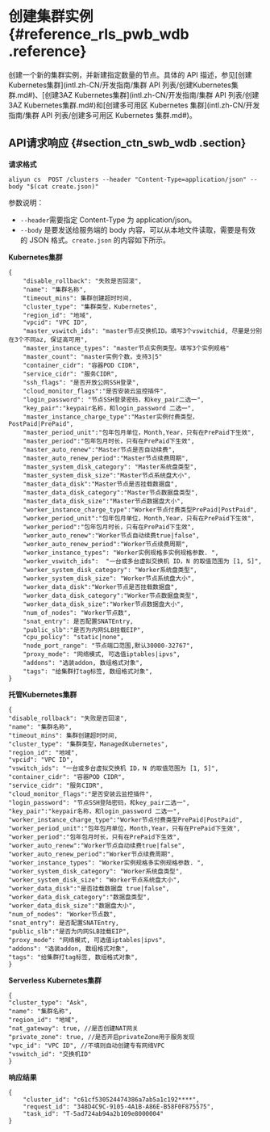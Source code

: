 # 创建集群实例 {#reference_rls_pwb_wdb .reference}

创建一个新的集群实例，并新建指定数量的节点。具体的 API 描述，参见[创建Kubernetes集群](intl.zh-CN/开发指南/集群 API 列表/创建Kubernetes集群.md#)、[创建3AZ Kubernetes集群](intl.zh-CN/开发指南/集群 API 列表/创建3AZ Kubernetes集群.md#)和[创建多可用区 Kubernetes 集群](intl.zh-CN/开发指南/集群 API 列表/创建多可用区 Kubernetes 集群.md#)。

## API请求响应 {#section_ctn_swb_wdb .section}

**请求格式**

``` {#codeblock_mqq_j5i_9fp}
aliyun cs  POST /clusters --header "Content-Type=application/json" --body "$(cat create.json)"
```

参数说明：

-   `--header`需要指定 Content-Type 为 application/json。
-   `--body` 是要发送给服务端的 body 内容，可以从本地文件读取，需要是有效的 JSON 格式。`create.json` 的内容如下所示。

**Kubernetes集群** 

``` {#codeblock_5ri_lzm_gua}
{
    "disable_rollback": "失败是否回滚",
    "name": "集群名称",
    "timeout_mins": 集群创建超时时间,
    "cluster_type": "集群类型，Kubernetes",
    "region_id": "地域",
    "vpcid": "VPC ID",
    "master_vswitch_ids": "master节点交换机ID。填写3个vswitchid, 尽量是分别在3个不同az, 保证高可用",
    "master_instance_types": "master节点实例类型。填写3个实例规格"
    "master_count": "master实例个数，支持3|5"
    "container_cidr": "容器POD CIDR",
    "service_cidr": "服务CIDR",
    "ssh_flags": "是否开放公网SSH登录",
    "cloud_monitor_flags":"是否安装云监控插件",
    "login_password": "节点SSH登录密码，和key_pair二选一",
    "key_pair":"keypair名称，和login_password 二选一",
    "master_instance_charge_type":"Master实例付费类型，PostPaid|PrePaid",
    "master_period_unit":"包年包月单位，Month,Year，只有在PrePaid下生效",
    "master_period":"包年包月时长，只有在PrePaid下生效",
    "master_auto_renew":"Master节点是否自动续费",
    "master_auto_renew_period":"Master节点续费周期",
    "master_system_disk_category": "Master系统盘类型",
    "master_system_disk_size":"Master节点系统盘大小",
    "master_data_disk":"Master节点是否挂载数据盘",
    "master_data_disk_category":"Master节点数据盘类型",
    "master_data_disk_size":"Master节点数据盘大小",
    "worker_instance_charge_type":"Worker节点付费类型PrePaid|PostPaid",
    "worker_period_unit":"包年包月单位，Month,Year，只有在PrePaid下生效",
    "worker_period":"包年包月时长，只有在PrePaid下生效",
    "worker_auto_renew":"Worker节点自动续费true|false",
    "worker_auto_renew_period":"Worker节点续费周期",
    "worker_instance_types": "Worker实例规格多实例规格参数. ",
    "worker_vswitch_ids":  "一台或多台虚拟交换机 ID，N 的取值范围为 [1, 5]",
    "worker_system_disk_category": "Worker系统盘类型",
    "worker_system_disk_size": "Worker节点系统盘大小",
    "worker_data_disk":"Worker节点是否挂载数据盘",
    "worker_data_disk_category":"Worker节点数据盘类型",
    "worker_data_disk_size":"Worker节点数据盘大小",
    "num_of_nodes": "Worker节点数",
    "snat_entry": 是否配置SNATEntry,
    "public_slb":"是否为内网SLB挂载EIP",
    "cpu_policy": "static|none",
    "node_port_range": "节点端口范围,默认30000-32767",
    "proxy_mode": "网络模式, 可选值iptables|ipvs",
    "addons": "选装addon, 数组格式对象", 
    "tags": "给集群打tag标签, 数组格式对象",
}
```

**托管Kubernetes集群** 

``` {#codeblock_105_bea_7bp}
{
"disable_rollback": "失败是否回滚",
"name": "集群名称",
"timeout_mins": 集群创建超时时间,
"cluster_type": "集群类型，ManagedKubernetes",
"region_id": "地域",
"vpcid": "VPC ID",
"vswitch_ids": "一台或多台虚拟交换机 ID，N 的取值范围为 [1, 5]",
"container_cidr": "容器POD CIDR",
"service_cidr": "服务CIDR",
"cloud_monitor_flags":"是否安装云监控插件",
"login_password": "节点SSH登陆密码，和key_pair二选一",
"key_pair":"keypair名称，和login_password 二选一",
"worker_instance_charge_type":"Worker节点付费类型PrePaid|PostPaid",
"worker_period_unit":"包年包月单位，Month,Year，只有在PrePaid下生效",
"worker_period":"包年包月时长，只有在PrePaid下生效",
"worker_auto_renew":"Worker节点自动续费true|false",
"worker_auto_renew_period":"Worker节点续费周期",
"worker_instance_types": "Worker实例规格多实例规格参数. ",
"worker_system_disk_category": "Worker系统盘类型",
"worker_system_disk_size": "Worker节点系统盘大小",
"worker_data_disk":"是否挂载数据盘 true|false",
"worker_data_disk_category":"数据盘类型",
"worker_data_disk_size":"数据盘大小",
"num_of_nodes": "Worker节点数",
"snat_entry": 是否配置SNATEntry,
"public_slb":"是否为内网SLB挂载EIP",
"proxy_mode": "网络模式, 可选值iptables|ipvs",
"addons": "选装addon, 数组格式对象", 
"tags": "给集群打tag标签, 数组格式对象",
}
```

**Serverless Kubernetes集群**

``` {#codeblock_uc1_uup_nhe}
{
"cluster_type": "Ask", 
"name": "集群名称",
"region_id": "地域",
"nat_gateway": true, //是否创建NAT网关
"private_zone": true, //是否开启privateZone用于服务发现
"vpc_id": "VPC ID", //不填则自动创建专有网络VPC
"vswitch_id": "交换机ID"
}
```

**响应结果**

``` {#codeblock_jwf_bdq_bpa}
{
    "cluster_id": "c61cf530524474386a7ab5a1c192****",
    "request_id": "348D4C9C-9105-4A1B-A86E-B58F0F875575",
    "task_id": "T-5ad724ab94a2b109e8000004"
}
```

